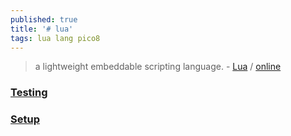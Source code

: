 ```yaml
---
published: true
title: '# lua'
tags: lua lang pico8
---
```

>  a lightweight embeddable scripting language. - [Lua](https://www.lua.org/start.html) / [online](https://www.lua.org/cgi-bin/demo)

### [Testing](https://github.com/LewisJEllis/awesome-lua#testing)

### [Setup]()
